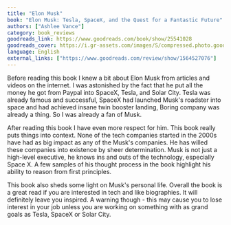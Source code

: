 ```yaml
---
title: "Elon Musk"
book: "Elon Musk: Tesla, SpaceX, and the Quest for a Fantastic Future"
authors: ["Ashlee Vance"]
category: book_reviews
goodreads_link: https://www.goodreads.com/book/show/25541028
goodreads_cover: https://i.gr-assets.com/images/S/compressed.photo.goodreads.com/books/1518291452l/25541028.jpg
language: English
external_links: ["https://www.goodreads.com/review/show/1564527076"]
---
```


Before reading this book I knew a bit about Elon Musk from articles and videos on the internet. I was astonished by the fact that he put all the money he got from Paypal into SpaceX, Tesla, and Solar City. Tesla was already famous and successful, SpaceX had launched Musk's roadster into space and had achieved insane twin booster landing, Boring company was already a thing. So I was already a fan of Musk.

After reading this book I have even more respect for him. This book really puts things into context. None of the tech companies started in the 2000s have had as big impact as any of the Musk's companies. He has willed these companies into existence by sheer determination. Musk is not just a high-level executive, he knows ins and outs of the technology, especially Space X. A few samples of his thought process in the book highlight his ability to reason from first principles.

This book also sheds some light on Musk's personal life. Overall the book is a great read if you are interested in tech and like biographies. It will definitely leave you inspired. A warning though - this may cause you to lose interest in your job unless you are working on something with as grand goals as Tesla, SpaceX or Solar City.
